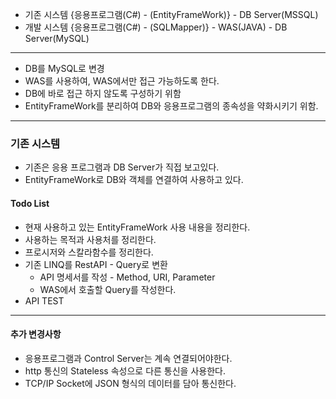 * 기존 시스템
{응용프로그램(C#) - (EntityFrameWork)} - DB Server(MSSQL)
* 개발 시스템
{응용프로그램(C#) - (SQLMapper)} - WAS(JAVA) - DB Server(MySQL)
---

* DB를 MySQL로 변경
* WAS를 사용하여, WAS에서만 접근 가능하도록 한다.
* DB에 바로 접근 하지 않도록 구성하기 위함
* EntityFrameWork를 분리하여 DB와 응용프로그램의 종속성을 약화시키기 위함.

---
### 기존 시스템
* 기존은 응용 프로그램과 DB Server가 직접 보고있다. 
* EntityFrameWork로 DB와 객체를 연결하여 사용하고 있다.
#### Todo List
* 현재 사용하고 있는 EntityFrameWork 사용 내용을 정리한다.
* 사용하는 목적과 사용처를 정리한다.
* 프로시저와 스칼라함수를 정리한다.
* 기존 LINQ를 RestAPI - Query로 변환
    * API 명세서를 작성 - Method, URI, Parameter
    * WAS에서 호출할 Query를 작성한다.
* API TEST

--- 
#### 추가 변경사항
* 응용프로그램과 Control Server는 계속 연결되어야한다.
* http 통신의 Stateless 속성으로 다른 통신을 사용한다.
* TCP/IP Socket에 JSON 형식의 데이터를 담아 통신한다.